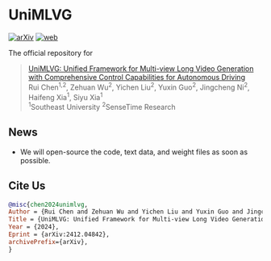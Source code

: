 # UniMLVG
[![arXiv](https://img.shields.io/badge/ArXiv-2411.13807-b31b1b.svg?style=plastic)](https://arxiv.org/pdf/2412.04842) [![web](https://img.shields.io/badge/Web-UniMLVG-blue.svg?style=plastic)](https://sensetime-fvg.github.io/UniMLVG/) 

The official repository for

> [UniMLVG: Unified Framework for Multi-view Long Video Generation with Comprehensive Control Capabilities for Autonomous Driving](https://sensetime-fvg.github.io/UniMLVG)<br>
> Rui Chen<sup>1,2</sup>, Zehuan Wu<sup>2</sup>, Yichen Liu<sup>2</sup>, Yuxin Guo<sup>2</sup>, Jingcheng Ni<sup>2</sup>, Haifeng Xia<sup>1</sup>, Siyu Xia<sup>1</sup><br>
> <sup>1</sup>Southeast University  <sup>2</sup>SenseTime Research



## News

- We will open-source the code, text data, and weight files as soon as possible.



## Cite Us

```BibTex
@misc{chen2024unimlvg,
Author = {Rui Chen and Zehuan Wu and Yichen Liu and Yuxin Guo and Jingcheng Ni and Haifeng Xia and Siyu Xia},
Title = {UniMLVG: Unified Framework for Multi-view Long Video Generation with Comprehensive Control Capabilities for Autonomous Driving},
Year = {2024},
Eprint = {arXiv:2412.04842},
archivePrefix={arXiv},
}
```

